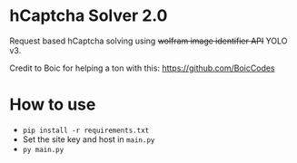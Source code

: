# hCaptcha Solver 2.0
Request based hCaptcha solving using ~~wolfram image identifier API~~ YOLO v3.

Credit to Boic for helping a ton with this: https://github.com/BoicCodes

# How to use
* `pip install -r requirements.txt`
* Set the site key and host in `main.py`
* `py main.py`
